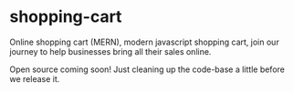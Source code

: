 # shopping-cart
Online shopping cart (MERN), modern javascript shopping cart, join our journey to help businesses bring all their sales online.

Open source coming soon! Just cleaning up the code-base a little before we release it.

